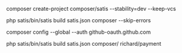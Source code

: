 composer create-project composer/satis --stability=dev --keep-vcs

php satis/bin/satis build satis.json composer --skip-errors



composer config --global --auth github-oauth.github.com <token>


php satis/bin/satis build satis.json composer/ richard/payment
